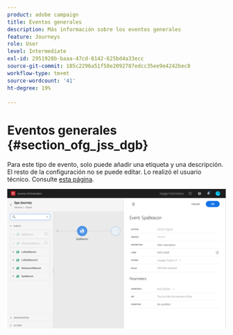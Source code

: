 ```yaml
---
product: adobe campaign
title: Eventos generales
description: Más información sobre los eventos generales
feature: Journeys
role: User
level: Intermediate
exl-id: 2951928b-baaa-47cd-8142-625bd4a33ecc
source-git-commit: 185c2296a51f58e2092787edcc35ee9e4242bec8
workflow-type: tm+mt
source-wordcount: '41'
ht-degree: 19%

---
```


# Eventos generales {#section_ofg_jss_dgb}

Para este tipo de evento, solo puede añadir una etiqueta y una descripción. El resto de la configuración no se puede editar. Lo realizó el usuario técnico. Consulte [esta página](../event/about-events.md).

![](../assets/general-events.png)
